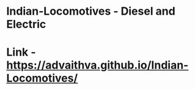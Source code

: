 # Indian-Locomotives - Diesel and Electric
# Link - https://advaithva.github.io/Indian-Locomotives/
